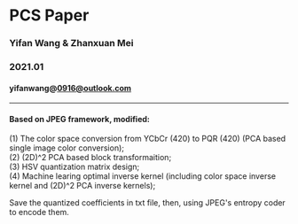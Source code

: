 # PCS Paper
### Yifan Wang & Zhanxuan Mei
### 2021.01
#### yifanwang@0916@outlook.com
***
#### Based on JPEG framework, modified: 
(1) The color space conversion from YCbCr (420) to PQR (420) (PCA based single image color conversion);    
(2) (2D)^2 PCA based block transformaition;    
(3) HSV quantization matrix design;    
(4) Machine learing optimal inverse kernel (including color space inverse kernel and (2D)^2 PCA inverse kernels);    

Save the quantized coefficients in txt file, then, using JPEG's entropy coder to encode them.

